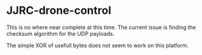 # JJRC-drone-control

This is no where near complete at this time. The current issue is finding the checksum algorithm for the UDP payloads.

The simple XOR of usefull bytes does not seem to work on this platform.  
